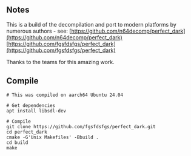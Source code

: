 ## Notes

This is a build of the decompilation and port to modern platforms by numerous 
authors - see:
 [https://github.com/n64decomp/perfect_dark](https://github.com/n64decomp/perfect_dark)
 [https://github.com/fgsfdsfgs/perfect_dark](https://github.com/fgsfdsfgs/perfect_dark)

Thanks to the teams for this amazing work.


## Compile

```
# This was compiled on aarch64 Ubuntu 24.04

# Get dependencies
apt install libsdl-dev

# Compile
git clone https://github.com/fgsfdsfgs/perfect_dark.git
cd perfect_dark
cmake -G'Unix Makefiles' -Bbuild .
cd build
make
```
